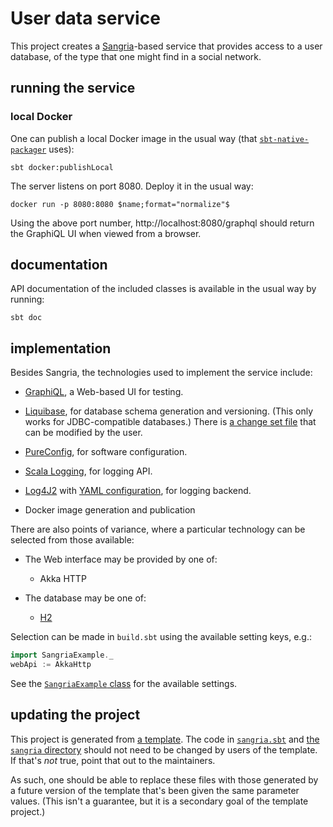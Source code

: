 # User data service

This project creates a [Sangria][sangria]-based service that provides access to a user database,
of the type that one might find in a social network.

## running the service
### local Docker

One can publish a local Docker image in the usual way (that [`sbt-native-packager`][sbt-native-packager] uses):
```shell
sbt docker:publishLocal
```
The server listens on port 8080. Deploy it in the usual way:
```shell
docker run -p 8080:8080 $name;format="normalize"$
```
Using the above port number, http://localhost:8080/graphql should return the GraphiQL UI when viewed from a browser.

## documentation

API documentation of the included classes is available in the usual way by running:
```shell
sbt doc
```

## implementation

Besides Sangria, the technologies used to implement the service include:

- [GraphiQL][graphiql], a Web-based UI for testing.

- [Liquibase][liquibase], for database schema generation and versioning.
  (This only works for JDBC-compatible databases.)
  There is [a change set file](src/main/resources/liquibase.xml) that can be modified by the user.

- [PureConfig][pureconfig], for software configuration.
- [Scala Logging][scala-logging], for logging API.
- [Log4J2][log4j2] with [YAML configuration](src/main/resources/log4j2.yaml), for logging backend.
- Docker image generation and publication

There are also points of variance, where a particular technology can be selected from those available:

- The Web interface may be provided by one of:
  - Akka HTTP

- The database may be one of:
  - [H2][h2]

Selection can be made in `build.sbt` using the available setting keys, e.g.:
```sbt
import SangriaExample._
webApi := AkkaHttp
```
See the [`SangriaExample` class](project/SangriaExample.scala) for the available settings.

## updating the project

This project is generated from [a template][template].
The code in [`sangria.sbt`](sangria.sbt) and [the `sangria` directory](src/main/scala/$package$/sangria)
should not need to be changed by users of the template.
If that's _not_ true, point that out to the maintainers.

As such, one should be able to replace these files with those generated by a future version of the template
that's been given the same parameter values.
(This isn't a guarantee, but it is a secondary goal of the template project.)


[gitter]: https://gitter.im/sangria-graphql/sangria
[graphiql]: https://github.com/graphql/graphiql#readme
[h2]: https://h2database.com/
[liquibase]: https://www.liquibase.org/
[log4j2]: https://logging.apache.org/log4j/2.x/
[pureconfig]: https://pureconfig.github.io/
[sangria]: https://sangria-graphql.github.io/
[sbt-native-packager]: https://www.scala-sbt.org/sbt-native-packager/
[scala-logging]: https://github.com/lightbend/scala-logging
[template]: https://github.com/performantdata/sangria-example.g8
